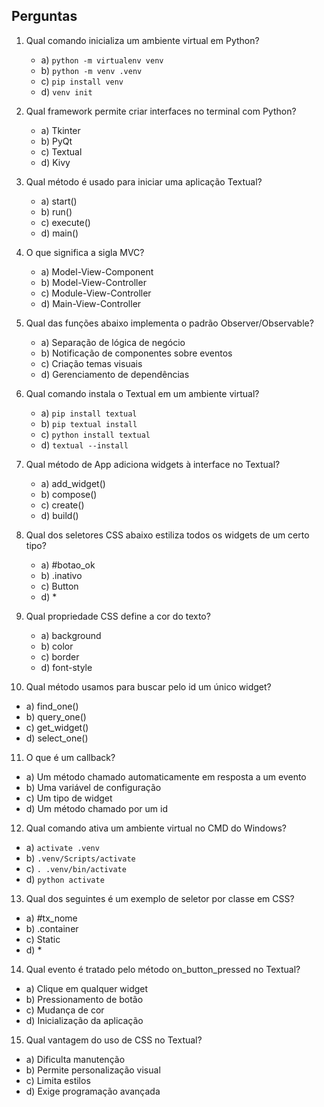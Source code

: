 
## Perguntas 

1. Qual comando inicializa um ambiente virtual em Python?
   - a) `python -m virtualenv venv`
   - b) `python -m venv .venv`
   - c) `pip install venv`
   - d) `venv init`

2. Qual framework permite criar interfaces no terminal com Python?
   - a) Tkinter
   - b) PyQt
   - c) Textual
   - d) Kivy

3. Qual método é usado para iniciar uma aplicação Textual?
   - a) start()
   - b) run()
   - c) execute()
   - d) main()

4. O que significa a sigla MVC?
   - a) Model-View-Component
   - b) Model-View-Controller
   - c) Module-View-Controller
   - d) Main-View-Controller

5. Qual das funções abaixo implementa o padrão Observer/Observable?
   - a) Separação de lógica de negócio
   - b) Notificação de componentes sobre eventos
   - c) Criação temas visuais
   - d) Gerenciamento de dependências

6. Qual comando instala o Textual em um ambiente virtual?
   - a) `pip install textual`
   - b) `pip textual install`
   - c) `python install textual`
   - d) `textual --install`

7. Qual método de App adiciona widgets à interface no Textual?
   - a) add_widget()
   - b) compose()
   - c) create()
   - d) build()

8. Qual dos seletores CSS abaixo estiliza todos os widgets de um certo tipo?
   - a) #botao_ok
   - b) .inativo
   - c) Button
   - d) *

9. Qual propriedade CSS define a cor do texto?
   - a) background
   - b) color
   - c) border
   - d) font-style

10. Qual método usamos para buscar pelo id um único widget?
   - a) find_one()
   - b) query_one()
   - c) get_widget()
   - d) select_one()

11. O que é um callback?
   - a) Um método chamado automaticamente em resposta a um evento
   - b) Uma variável de configuração
   - c) Um tipo de widget
   - d) Um método chamado por um id

12. Qual comando ativa um ambiente virtual no CMD do Windows?
   - a) `activate .venv`
   - b) `.venv/Scripts/activate`
   - c) `. .venv/bin/activate`
   - d) `python activate`

13. Qual dos seguintes é um exemplo de seletor por classe em CSS?
   - a) #tx_nome
   - b) .container
   - c) Static
   - d) *

14. Qual evento é tratado pelo método on_button_pressed no Textual?
   - a) Clique em qualquer widget
   - b) Pressionamento de botão
   - c) Mudança de cor
   - d) Inicialização da aplicação

15. Qual vantagem do uso de CSS no Textual?
   - a) Dificulta manutenção
   - b) Permite personalização visual
   - c) Limita estilos
   - d) Exige programação avançada

